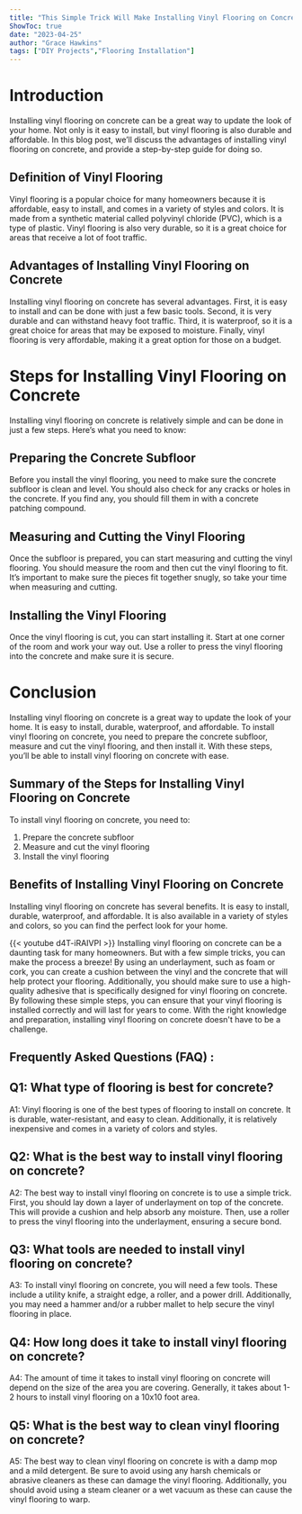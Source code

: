 ```yaml
---
title: "This Simple Trick Will Make Installing Vinyl Flooring on Concrete a Breeze!"
ShowToc: true 
date: "2023-04-25"
author: "Grace Hawkins" 
tags: ["DIY Projects","Flooring Installation"]
---
```

# Introduction 

Installing vinyl flooring on concrete can be a great way to update the look of your home. Not only is it easy to install, but vinyl flooring is also durable and affordable. In this blog post, we’ll discuss the advantages of installing vinyl flooring on concrete, and provide a step-by-step guide for doing so. 

## Definition of Vinyl Flooring

Vinyl flooring is a popular choice for many homeowners because it is affordable, easy to install, and comes in a variety of styles and colors. It is made from a synthetic material called polyvinyl chloride (PVC), which is a type of plastic. Vinyl flooring is also very durable, so it is a great choice for areas that receive a lot of foot traffic. 

## Advantages of Installing Vinyl Flooring on Concrete

Installing vinyl flooring on concrete has several advantages. First, it is easy to install and can be done with just a few basic tools. Second, it is very durable and can withstand heavy foot traffic. Third, it is waterproof, so it is a great choice for areas that may be exposed to moisture. Finally, vinyl flooring is very affordable, making it a great option for those on a budget. 

# Steps for Installing Vinyl Flooring on Concrete

Installing vinyl flooring on concrete is relatively simple and can be done in just a few steps. Here’s what you need to know: 

## Preparing the Concrete Subfloor

Before you install the vinyl flooring, you need to make sure the concrete subfloor is clean and level. You should also check for any cracks or holes in the concrete. If you find any, you should fill them in with a concrete patching compound. 

## Measuring and Cutting the Vinyl Flooring

Once the subfloor is prepared, you can start measuring and cutting the vinyl flooring. You should measure the room and then cut the vinyl flooring to fit. It’s important to make sure the pieces fit together snugly, so take your time when measuring and cutting. 

## Installing the Vinyl Flooring

Once the vinyl flooring is cut, you can start installing it. Start at one corner of the room and work your way out. Use a roller to press the vinyl flooring into the concrete and make sure it is secure. 

# Conclusion 

Installing vinyl flooring on concrete is a great way to update the look of your home. It is easy to install, durable, waterproof, and affordable. To install vinyl flooring on concrete, you need to prepare the concrete subfloor, measure and cut the vinyl flooring, and then install it. With these steps, you’ll be able to install vinyl flooring on concrete with ease. 

## Summary of the Steps for Installing Vinyl Flooring on Concrete

To install vinyl flooring on concrete, you need to: 

1. Prepare the concrete subfloor 
2. Measure and cut the vinyl flooring 
3. Install the vinyl flooring 

## Benefits of Installing Vinyl Flooring on Concrete

Installing vinyl flooring on concrete has several benefits. It is easy to install, durable, waterproof, and affordable. It is also available in a variety of styles and colors, so you can find the perfect look for your home.

{{< youtube d4T-iRAIVPI >}} 
Installing vinyl flooring on concrete can be a daunting task for many homeowners. But with a few simple tricks, you can make the process a breeze! By using an underlayment, such as foam or cork, you can create a cushion between the vinyl and the concrete that will help protect your flooring. Additionally, you should make sure to use a high-quality adhesive that is specifically designed for vinyl flooring on concrete. By following these simple steps, you can ensure that your vinyl flooring is installed correctly and will last for years to come. With the right knowledge and preparation, installing vinyl flooring on concrete doesn't have to be a challenge.

## Frequently Asked Questions (FAQ) :
## Q1: What type of flooring is best for concrete?
A1: Vinyl flooring is one of the best types of flooring to install on concrete. It is durable, water-resistant, and easy to clean. Additionally, it is relatively inexpensive and comes in a variety of colors and styles. 

## Q2: What is the best way to install vinyl flooring on concrete?
A2: The best way to install vinyl flooring on concrete is to use a simple trick. First, you should lay down a layer of underlayment on top of the concrete. This will provide a cushion and help absorb any moisture. Then, use a roller to press the vinyl flooring into the underlayment, ensuring a secure bond.

## Q3: What tools are needed to install vinyl flooring on concrete?
A3: To install vinyl flooring on concrete, you will need a few tools. These include a utility knife, a straight edge, a roller, and a power drill. Additionally, you may need a hammer and/or a rubber mallet to help secure the vinyl flooring in place.

## Q4: How long does it take to install vinyl flooring on concrete?
A4: The amount of time it takes to install vinyl flooring on concrete will depend on the size of the area you are covering. Generally, it takes about 1-2 hours to install vinyl flooring on a 10x10 foot area.

## Q5: What is the best way to clean vinyl flooring on concrete?
A5: The best way to clean vinyl flooring on concrete is with a damp mop and a mild detergent. Be sure to avoid using any harsh chemicals or abrasive cleaners as these can damage the vinyl flooring. Additionally, you should avoid using a steam cleaner or a wet vacuum as these can cause the vinyl flooring to warp.





